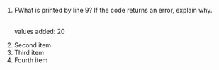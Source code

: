 <ol>
  <li>FWhat is printed by line 9? If the code returns an error, explain why. </li>
  <p> <br> values added: 20 </p>
  <li>Second item</li>
  <li>Third item</li>
  <li>Fourth item</li>
</ol>